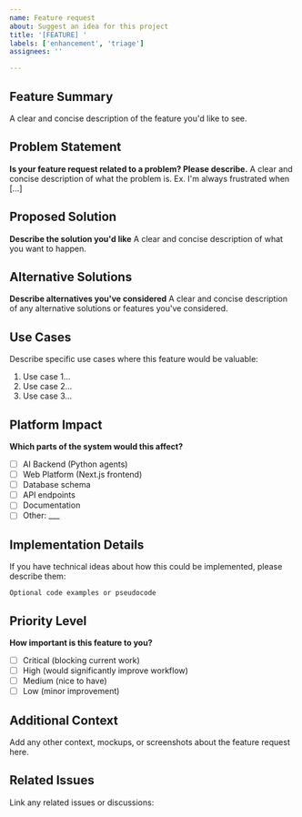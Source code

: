 ```yaml
---
name: Feature request
about: Suggest an idea for this project
title: '[FEATURE] '
labels: ['enhancement', 'triage']
assignees: ''

---
```


## Feature Summary

A clear and concise description of the feature you'd like to see.

## Problem Statement

**Is your feature request related to a problem? Please describe.**
A clear and concise description of what the problem is. Ex. I'm always frustrated when [...]

## Proposed Solution

**Describe the solution you'd like**
A clear and concise description of what you want to happen.

## Alternative Solutions

**Describe alternatives you've considered**
A clear and concise description of any alternative solutions or features you've considered.

## Use Cases

Describe specific use cases where this feature would be valuable:

1. Use case 1...
2. Use case 2...
3. Use case 3...

## Platform Impact

**Which parts of the system would this affect?**

- [ ] AI Backend (Python agents)
- [ ] Web Platform (Next.js frontend)
- [ ] Database schema
- [ ] API endpoints
- [ ] Documentation
- [ ] Other: ___

## Implementation Details

If you have technical ideas about how this could be implemented, please describe them:

```
Optional code examples or pseudocode
```

## Priority Level

**How important is this feature to you?**

- [ ] Critical (blocking current work)
- [ ] High (would significantly improve workflow)
- [ ] Medium (nice to have)
- [ ] Low (minor improvement)

## Additional Context

Add any other context, mockups, or screenshots about the feature request here.

## Related Issues

Link any related issues or discussions:
